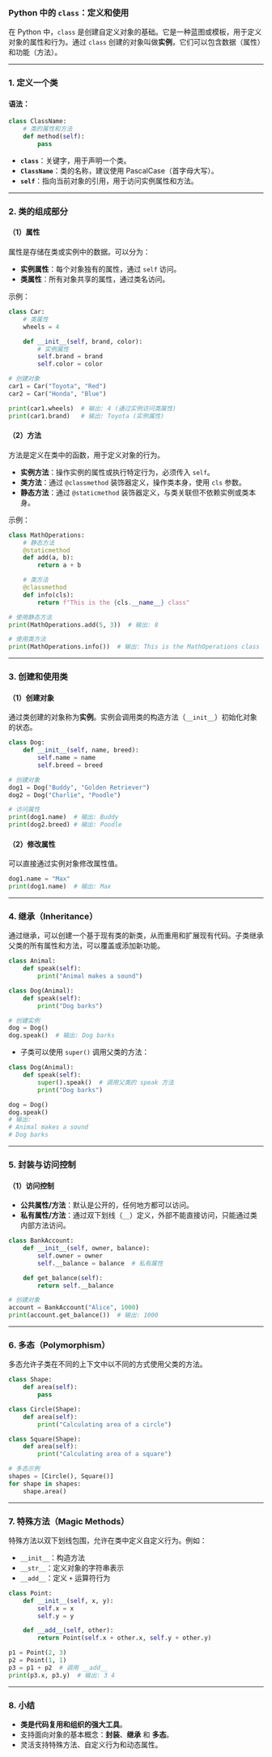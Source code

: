 ### Python 中的 `class`：定义和使用

在 Python 中，`class` 是创建自定义对象的基础。它是一种蓝图或模板，用于定义对象的属性和行为。通过 `class` 创建的对象叫做**实例**，它们可以包含数据（属性）和功能（方法）。

---

### 1. **定义一个类**

#### 语法：
```python
class ClassName:
    # 类的属性和方法
    def method(self):
        pass
```

- **`class`**：关键字，用于声明一个类。
- **`ClassName`**：类的名称，建议使用 PascalCase（首字母大写）。
- **`self`**：指向当前对象的引用，用于访问实例属性和方法。

---

### 2. **类的组成部分**

#### （1）**属性**  
属性是存储在类或实例中的数据。可以分为：
- **实例属性**：每个对象独有的属性，通过 `self` 访问。
- **类属性**：所有对象共享的属性，通过类名访问。

示例：
```python
class Car:
    # 类属性
    wheels = 4

    def __init__(self, brand, color):
        # 实例属性
        self.brand = brand
        self.color = color

# 创建对象
car1 = Car("Toyota", "Red")
car2 = Car("Honda", "Blue")

print(car1.wheels)  # 输出: 4 (通过实例访问类属性)
print(car1.brand)   # 输出: Toyota (实例属性)
```

#### （2）**方法**  
方法是定义在类中的函数，用于定义对象的行为。

- **实例方法**：操作实例的属性或执行特定行为，必须传入 `self`。
- **类方法**：通过 `@classmethod` 装饰器定义，操作类本身，使用 `cls` 参数。
- **静态方法**：通过 `@staticmethod` 装饰器定义，与类关联但不依赖实例或类本身。

示例：
```python
class MathOperations:
    # 静态方法
    @staticmethod
    def add(a, b):
        return a + b

    # 类方法
    @classmethod
    def info(cls):
        return f"This is the {cls.__name__} class"

# 使用静态方法
print(MathOperations.add(5, 3))  # 输出: 8

# 使用类方法
print(MathOperations.info())  # 输出: This is the MathOperations class
```

---

### 3. **创建和使用类**

#### （1）创建对象
通过类创建的对象称为**实例**。实例会调用类的构造方法（`__init__`）初始化对象的状态。

```python
class Dog:
    def __init__(self, name, breed):
        self.name = name
        self.breed = breed

# 创建对象
dog1 = Dog("Buddy", "Golden Retriever")
dog2 = Dog("Charlie", "Poodle")

# 访问属性
print(dog1.name)  # 输出: Buddy
print(dog2.breed) # 输出: Poodle
```

#### （2）修改属性
可以直接通过实例对象修改属性值。
```python
dog1.name = "Max"
print(dog1.name)  # 输出: Max
```

---

### 4. **继承（Inheritance）**

通过继承，可以创建一个基于现有类的新类，从而重用和扩展现有代码。子类继承父类的所有属性和方法，可以覆盖或添加新功能。

```python
class Animal:
    def speak(self):
        print("Animal makes a sound")

class Dog(Animal):
    def speak(self):
        print("Dog barks")

# 创建实例
dog = Dog()
dog.speak()  # 输出: Dog barks
```

- 子类可以使用 `super()` 调用父类的方法：
```python
class Dog(Animal):
    def speak(self):
        super().speak()  # 调用父类的 speak 方法
        print("Dog barks")

dog = Dog()
dog.speak()
# 输出:
# Animal makes a sound
# Dog barks
```

---

### 5. **封装与访问控制**

#### （1）访问控制
- **公共属性/方法**：默认是公开的，任何地方都可以访问。
- **私有属性/方法**：通过双下划线（`__`）定义，外部不能直接访问，只能通过类内部方法访问。

```python
class BankAccount:
    def __init__(self, owner, balance):
        self.owner = owner
        self.__balance = balance  # 私有属性

    def get_balance(self):
        return self.__balance

# 创建对象
account = BankAccount("Alice", 1000)
print(account.get_balance())  # 输出: 1000
```

---

### 6. **多态（Polymorphism）**

多态允许子类在不同的上下文中以不同的方式使用父类的方法。

```python
class Shape:
    def area(self):
        pass

class Circle(Shape):
    def area(self):
        print("Calculating area of a circle")

class Square(Shape):
    def area(self):
        print("Calculating area of a square")

# 多态示例
shapes = [Circle(), Square()]
for shape in shapes:
    shape.area()
```

---

### 7. **特殊方法（Magic Methods）**

特殊方法以双下划线包围，允许在类中定义自定义行为。例如：
- `__init__`：构造方法
- `__str__`：定义对象的字符串表示
- `__add__`：定义 `+` 运算符行为

```python
class Point:
    def __init__(self, x, y):
        self.x = x
        self.y = y

    def __add__(self, other):
        return Point(self.x + other.x, self.y + other.y)

p1 = Point(2, 3)
p2 = Point(1, 1)
p3 = p1 + p2  # 调用 __add__
print(p3.x, p3.y)  # 输出: 3 4
```

---

### 8. **小结**

- **类是代码复用和组织的强大工具**。
- 支持面向对象的基本概念：**封装**、**继承** 和 **多态**。
- 灵活支持特殊方法、自定义行为和动态属性。
